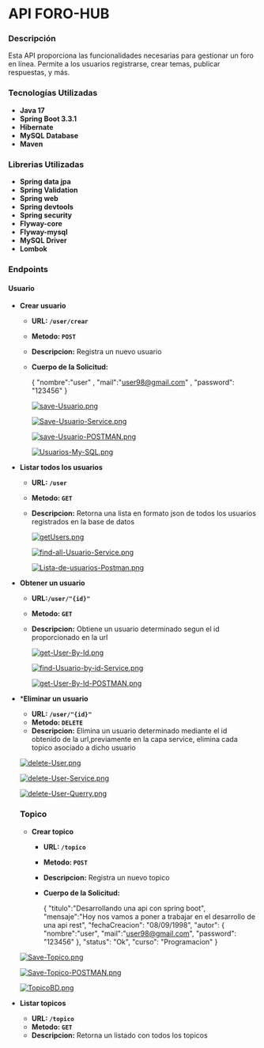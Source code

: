 # API FORO-HUB

### Descripción

Esta API proporciona las funcionalidades necesarias para gestionar un foro en línea. Permite a los usuarios registrarse, crear temas, publicar respuestas, y más.

### Tecnologías Utilizadas

- **Java 17**
- **Spring Boot 3.3.1**
- **Hibernate**
- **MySQL Database**
- **Maven**

### Librerias Utilizadas

- **Spring data jpa**
- **Spring Validation**
- **Spring web**
- **Spring devtools**
- **Spring security**
- **Flyway-core**
- **Flyway-mysql**
- **MySQL Driver**
- **Lombok**


### Endpoints

#### Usuario 
- **Crear usuario**
   - **URL: `/user/crear`**
   - **Metodo: `POST`**
   - **Descripcion:** Registra un nuevo usuario
   - **Cuerpo de la Solicitud:**
   
      { "nombre":"user" , "mail":"user98@gmail.com" , "password": "123456" }

     [![save-Usuario.png](https://i.postimg.cc/KcpdH2fV/save-Usuario.png)](https://postimg.cc/146C8bLc)
 
     [![Save-Usuario-Service.png](https://i.postimg.cc/RCgj7qNN/Save-Usuario-Service.png)](https://postimg.cc/5jF7145V)

     [![save-Usuario-POSTMAN.png](https://i.postimg.cc/wvZn351z/save-Usuario-POSTMAN.png)](https://postimg.cc/yghLbZhp)

     [![Usuarios-My-SQL.png](https://i.postimg.cc/8C3ZbpNB/Usuarios-My-SQL.png)](https://postimg.cc/mcY3LGct)

     
 - **Listar todos los usuarios**
   - **URL: `/user`**
   - **Metodo: `GET`**
   - **Descripcion:** Retorna una lista en formato json de todos los usuarios registrados en la base de datos

      [![getUsers.png](https://i.postimg.cc/4yZ8MWMW/getUsers.png)](https://postimg.cc/VrGB0Wzt)
  
      [![find-all-Usuario-Service.png](https://i.postimg.cc/DZyx0dQ5/find-all-Usuario-Service.png)](https://postimg.cc/hJ6L3m57)

      [![Lista-de-usuarios-Postman.png](https://i.postimg.cc/QtZS96Xj/Lista-de-usuarios-Postman.png)](https://postimg.cc/mcV7Kyzn)


- **Obtener un usuario**
  - **URL:`/user/"{id}"`**
  - **Metodo: `GET`**
  - **Descripcion:** Obtiene un usuario determinado segun el id proporcionado en la url

    [![get-User-By-Id.png](https://i.postimg.cc/c4kpgNPZ/get-User-By-Id.png)](https://postimg.cc/CzDPX9F6)
 
    [![find-Usuario-by-id-Service.png](https://i.postimg.cc/Vv0B07J9/find-Usuario-by-id-Service.png)](https://postimg.cc/dZvTzjmD)

    [![get-User-By-Id-POSTMAN.png](https://i.postimg.cc/cC4zCDmr/get-User-By-Id-POSTMAN.png)](https://postimg.cc/LYwD03Gp)

- ***Eliminar un usuario**
  - **URL: `/user/"{id}"`**
  - **Metodo: `DELETE`**
  - **Descripcion:** Elimina un usuario determinado mediante el id obtenido de la url,previamente en la capa service, elimina cada topico asociado a dicho usuario

   [![delete-User.png](https://i.postimg.cc/KY0BFJR9/delete-User.png)](https://postimg.cc/06Jb0GGm)

   [![delete-User-Service.png](https://i.postimg.cc/SRMM64V5/delete-User-Service.png)](https://postimg.cc/JHR089fc)

   [![delete-User-Querry.png](https://i.postimg.cc/t4HcwtZZ/delete-User-Querry.png)](https://postimg.cc/D8B5bGcn)


  ### Topico
  - **Crear topico**
    - **URL: `/topico`**
    - **Metodo: `POST`**
    - **Descripcion:** Registra un nuevo topico
    - **Cuerpo de la Solicitud:**

      { 
    "titulo":"Desarrollando una api con spring boot", 
    "mensaje":"Hoy nos vamos a poner a trabajar en el desarrollo de una api rest", 
    "fechaCreacion": "08/09/1998", 
    "autor": { 
        "nombre":"user", 
        "mail":"user98@gmail.com", 
        "password": "123456" 
    }, 
    "status": "Ok", 
    "curso": "Programacion" 
} 

   [![Save-Topico.png](https://i.postimg.cc/9fMt2NFX/Save-Topico.png)](https://postimg.cc/K16grfMC) 

   [![Save-Topico-POSTMAN.png](https://i.postimg.cc/509cfJQY/Save-Topico-POSTMAN.png)](https://postimg.cc/wtr4kSVg) 

   [![TopicoBD.png](https://i.postimg.cc/rsPzSQ2j/TopicoBD.png)](https://postimg.cc/GTvcRP2T) 


 - **Listar topicos**
    - **URL: `/topico`**
    - **Metodo: `GET`**
    - **Descripcion:** Retorna un listado con todos los topicos
   








  


